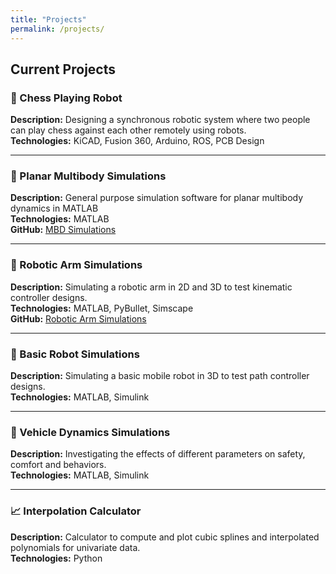 ```yaml
---
title: "Projects"
permalink: /projects/
---
```


## Current Projects

### 🧠 Chess Playing Robot
**Description:** Designing a synchronous robotic system where two people can play chess against each other remotely using robots.  
**Technologies:** KiCAD, Fusion 360, Arduino, ROS, PCB Design

---

### 🔁 Planar Multibody Simulations
**Description:** General purpose simulation software for planar multibody dynamics in MATLAB  
**Technologies:** MATLAB  
**GitHub:** [MBD Simulations](https://github.com/jcchincheong-bb/MBD_Simulations)

---

### 🤖 Robotic Arm Simulations
**Description:** Simulating a robotic arm in 2D and 3D to test kinematic controller designs.  
**Technologies:** MATLAB, PyBullet, Simscape  
**GitHub:** [Robotic Arm Simulations](https://github.com/jcchincheong-bb/RoboticArm_Simulations/tree/2D_Kinematics)

---

### 🚗 Basic Robot Simulations
**Description:** Simulating a basic mobile robot in 3D to test path controller designs.  
**Technologies:** MATLAB, Simulink

---

### 🛞 Vehicle Dynamics Simulations
**Description:** Investigating the effects of different parameters on safety, comfort and behaviors.  
**Technologies:** MATLAB, Simulink

---

### 📈 Interpolation Calculator
**Description:** Calculator to compute and plot cubic splines and interpolated polynomials for univariate data.  
**Technologies:** Python